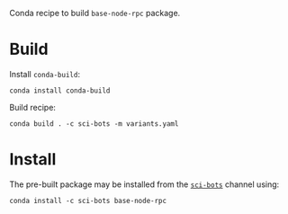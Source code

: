 Conda recipe to build `base-node-rpc` package.

Build
=====

Install `conda-build`:

    conda install conda-build

Build recipe:

    conda build . -c sci-bots -m variants.yaml


Install
=======

The pre-built package may be installed from the [`sci-bots`][2] channel using:

    conda install -c sci-bots base-node-rpc


[1]: https://anaconda.org/sci-bots/base-node-rpc
[2]: https://anaconda.org/sci-bots
